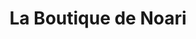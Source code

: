 ---
title: "La Boutique de Noari"
url: /aldeamayor-de-san-martin/la-boutique-de-noari/
shop: ropa
---